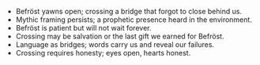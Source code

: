 - Befröst yawns open; crossing a bridge that forgot to close behind us.
- Mythic framing persists; a prophetic presence heard in the environment.
- Befröst is patient but will not wait forever.
- Crossing may be salvation or the last gift we earned for Befröst.
- Language as bridges; words carry us and reveal our failures.
- Crossing requires honesty; eyes open, hearts honest.